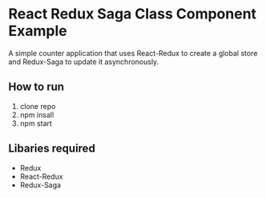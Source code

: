 # React Redux Saga Class Component Example

A simple counter application that uses React-Redux to create a global store and Redux-Saga to update it asynchronously.

## How to run

1. clone repo
2. npm insall
3. npm start

## Libaries required

- Redux
- React-Redux
- Redux-Saga
